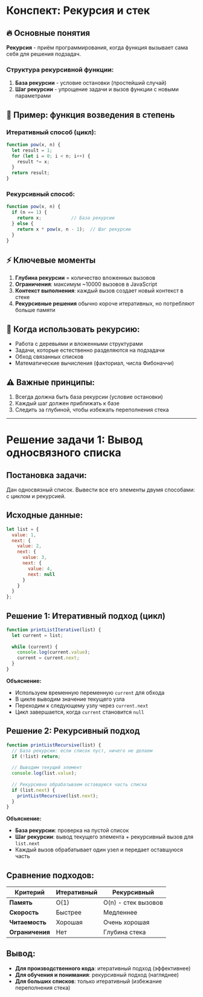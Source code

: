 # Конспект: Рекурсия и стек

## 🔥 Основные понятия

**Рекурсия** - приём программирования, когда функция вызывает сама себя для решения подзадач.

### Структура рекурсивной функции:
1. **База рекурсии** - условие остановки (простейший случай)
2. **Шаг рекурсии** - упрощение задачи и вызов функции с новыми параметрами

## 🚀 Пример: функция возведения в степень

### Итеративный способ (цикл):
```javascript
function pow(x, n) {
  let result = 1;
  for (let i = 0; i < n; i++) {
    result *= x;
  }
  return result;
}
```

### Рекурсивный способ:
```javascript
function pow(x, n) {
  if (n == 1) {
    return x;           // База рекурсии
  } else {
    return x * pow(x, n - 1);  // Шаг рекурсии
  }
}
```

## ⚡ Ключевые моменты

1. **Глубина рекурсии** = количество вложенных вызовов
2. **Ограничения**: максимум ~10000 вызовов в JavaScript
3. **Контекст выполнения**: каждый вызов создает новый контекст в стеке
4. **Рекурсивные решения** обычно короче итеративных, но потребляют больше памяти

## 🎯 Когда использовать рекурсию:
- Работа с деревьями и вложенными структурами
- Задачи, которые естественно разделяются на подзадачи
- Обход связанных списков
- Математические вычисления (факториал, числа Фибоначчи)

## ⚠️ Важные принципы:
1. Всегда должна быть база рекурсии (условие остановки)
2. Каждый шаг должен приближать к базе
3. Следить за глубиной, чтобы избежать переполнения стека

---

# Решение задачи 1: Вывод односвязного списка

## Постановка задачи:
Дан односвязный список. Вывести все его элементы двумя способами: с циклом и рекурсией.

## Исходные данные:
```javascript
let list = {
  value: 1,
  next: {
    value: 2,
    next: {
      value: 3,
      next: {
        value: 4,
        next: null
      }
    }
  }
};
```

## Решение 1: Итеративный подход (цикл)

```javascript
function printListIterative(list) {
  let current = list;
  
  while (current) {
    console.log(current.value);
    current = current.next;
  }
}
```

**Объяснение:**
- Используем временную переменную `current` для обхода
- В цикле выводим значение текущего узла
- Переходим к следующему узлу через `current.next`
- Цикл завершается, когда `current` становится `null`

## Решение 2: Рекурсивный подход

```javascript
function printListRecursive(list) {
  // База рекурсии: если список пуст, ничего не делаем
  if (!list) return;
  
  // Выводим текущий элемент
  console.log(list.value);
  
  // Рекурсивно обрабатываем оставшуюся часть списка
  if (list.next) {
    printListRecursive(list.next);
  }
}
```

**Объяснение:**
- **База рекурсии**: проверка на пустой список
- **Шаг рекурсии**: вывод текущего элемента + рекурсивный вызов для `list.next`
- Каждый вызов обрабатывает один узел и передает оставшуюся часть

## Сравнение подходов:

| Критерий | Итеративный | Рекурсивный |
|----------|-------------|-------------|
| **Память** | O(1) | O(n) - стек вызовов |
| **Скорость** | Быстрее | Медленнее |
| **Читаемость** | Хорошая | Очень хорошая |
| **Ограничения** | Нет | Глубина стека |

## Вывод:
- **Для производственного кода**: итеративный подход (эффективнее)
- **Для обучения и понимания**: рекурсивный подход (нагляднее)
- **Для больших списков**: только итеративный (избежание переполнения стека)
